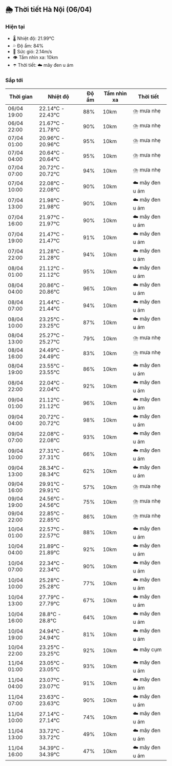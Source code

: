 ## 🌦️ Thời tiết Hà Nội (06/04)

### Hiện tại

- 🌡️ Nhiệt độ: 21.99℃
- 💦 Độ ẩm: 84%
- 💨 Sức gió: 2.14m/s
- 👁️ Tầm nhìn xa: 10km
- ☂️ Thời tiết: ☁️ mây đen u ám

### Sắp tới

| Thời gian | Nhiệt độ | Độ ẩm | Tầm nhìn xa | Thời tiết |
| --- | --- | --- | --- | --- |
| 06/04 19:00 | 22.14℃ - 22.43℃ | 88% | 10km | ⛈️ mưa nhẹ |
| 06/04 22:00 | 21.67℃ - 21.78℃ | 90% | 10km | ⛈️ mưa nhẹ |
| 07/04 01:00 | 20.96℃ - 20.96℃ | 95% | 10km | ⛈️ mưa nhẹ |
| 07/04 04:00 | 20.64℃ - 20.64℃ | 95% | 10km | ⛈️ mưa nhẹ |
| 07/04 07:00 | 20.72℃ - 20.72℃ | 94% | 10km | ⛈️ mưa nhẹ |
| 07/04 10:00 | 22.08℃ - 22.08℃ | 90% | 10km | ☁️ mây đen u ám |
| 07/04 13:00 | 21.98℃ - 21.98℃ | 90% | 10km | ☁️ mây đen u ám |
| 07/04 16:00 | 21.97℃ - 21.97℃ | 90% | 10km | ☁️ mây đen u ám |
| 07/04 19:00 | 21.47℃ - 21.47℃ | 91% | 10km | ☁️ mây đen u ám |
| 07/04 22:00 | 21.28℃ - 21.28℃ | 94% | 10km | ☁️ mây đen u ám |
| 08/04 01:00 | 21.12℃ - 21.12℃ | 95% | 10km | ☁️ mây đen u ám |
| 08/04 04:00 | 20.86℃ - 20.86℃ | 96% | 10km | ☁️ mây đen u ám |
| 08/04 07:00 | 21.44℃ - 21.44℃ | 94% | 10km | ☁️ mây đen u ám |
| 08/04 10:00 | 23.25℃ - 23.25℃ | 87% | 10km | ☁️ mây đen u ám |
| 08/04 13:00 | 25.27℃ - 25.27℃ | 79% | 10km | ⛈️ mưa nhẹ |
| 08/04 16:00 | 24.49℃ - 24.49℃ | 83% | 10km | ⛈️ mưa nhẹ |
| 08/04 19:00 | 23.55℃ - 23.55℃ | 86% | 10km | ☁️ mây đen u ám |
| 08/04 22:00 | 22.04℃ - 22.04℃ | 92% | 10km | ☁️ mây đen u ám |
| 09/04 01:00 | 21.12℃ - 21.12℃ | 96% | 10km | ☁️ mây đen u ám |
| 09/04 04:00 | 20.72℃ - 20.72℃ | 98% | 10km | ☁️ mây đen u ám |
| 09/04 07:00 | 22.08℃ - 22.08℃ | 93% | 10km | ☁️ mây đen u ám |
| 09/04 10:00 | 27.31℃ - 27.31℃ | 66% | 10km | ☁️ mây đen u ám |
| 09/04 13:00 | 28.34℃ - 28.34℃ | 62% | 10km | ☁️ mây đen u ám |
| 09/04 16:00 | 29.91℃ - 29.91℃ | 57% | 10km | ⛈️ mưa nhẹ |
| 09/04 19:00 | 24.56℃ - 24.56℃ | 75% | 10km | ⛈️ mưa nhẹ |
| 09/04 22:00 | 22.85℃ - 22.85℃ | 86% | 10km | ⛈️ mưa nhẹ |
| 10/04 01:00 | 22.57℃ - 22.57℃ | 88% | 10km | ☁️ mây đen u ám |
| 10/04 04:00 | 21.89℃ - 21.89℃ | 92% | 10km | ☁️ mây đen u ám |
| 10/04 07:00 | 22.34℃ - 22.34℃ | 90% | 10km | ☁️ mây đen u ám |
| 10/04 10:00 | 25.28℃ - 25.28℃ | 77% | 10km | ☁️ mây đen u ám |
| 10/04 13:00 | 27.79℃ - 27.79℃ | 67% | 10km | ☁️ mây đen u ám |
| 10/04 16:00 | 28.8℃ - 28.8℃ | 64% | 10km | ☁️ mây đen u ám |
| 10/04 19:00 | 24.94℃ - 24.94℃ | 81% | 10km | ☁️ mây đen u ám |
| 10/04 22:00 | 23.25℃ - 23.25℃ | 92% | 10km | ☁️ mây cụm |
| 11/04 01:00 | 23.05℃ - 23.05℃ | 93% | 10km | ☁️ mây đen u ám |
| 11/04 04:00 | 23.07℃ - 23.07℃ | 91% | 10km | ☁️ mây đen u ám |
| 11/04 07:00 | 23.63℃ - 23.63℃ | 90% | 10km | ☁️ mây đen u ám |
| 11/04 10:00 | 27.14℃ - 27.14℃ | 74% | 10km | ☁️ mây đen u ám |
| 11/04 13:00 | 33.72℃ - 33.72℃ | 49% | 10km | ☁️ mây đen u ám |
| 11/04 16:00 | 34.39℃ - 34.39℃ | 47% | 10km | ☁️ mây đen u ám |
